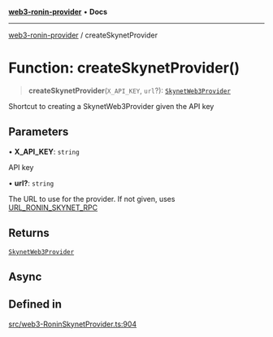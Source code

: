 [**web3-ronin-provider**](../README.md) • **Docs**

***

[web3-ronin-provider](../globals.md) / createSkynetProvider

# Function: createSkynetProvider()

> **createSkynetProvider**(`X_API_KEY`, `url`?): [`SkynetWeb3Provider`](../classes/SkynetWeb3Provider.md)

Shortcut to creating a SkynetWeb3Provider given the API key

## Parameters

• **X\_API\_KEY**: `string`

API key

• **url?**: `string`

The URL to use for the provider. If not given, uses [URL_RONIN_SKYNET_RPC](../variables/URL_RONIN_SKYNET_RPC.md)

## Returns

[`SkynetWeb3Provider`](../classes/SkynetWeb3Provider.md)

## Async

## Defined in

[src/web3-RoninSkynetProvider.ts:904](https://github.com/chuacw/web3-ronin-provider/blob/e9318161fb5ce839bfa5a7cd824e9be03b129c7e/src/web3-RoninSkynetProvider.ts#L904)
